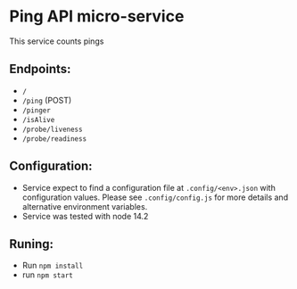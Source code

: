 # Ping API micro-service

This service counts pings

## Endpoints:
* `/`
* `/ping` (POST)
* `/pinger`
* `/isAlive`
* `/probe/liveness`
* `/probe/readiness`


## Configuration:
* Service expect to find a configuration file at `.config/<env>.json` with configuration
values. Please see `.config/config.js` for more details and alternative
environment variables.
* Service was tested with node 14.2


## Runing:
* Run `npm install`
* run `npm start`
